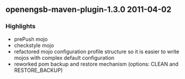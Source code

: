 openengsb-maven-plugin-1.3.0 2011-04-02
--------------------------------------------

### Highlights
  * prePush mojo
  * checkstyle mojo
  * refactored mojo configuration profile structure so it is easier to write mojos with complex default configuration
  * reworked pom backup and restore mechanism (options: CLEAN and RESTORE_BACKUP)
